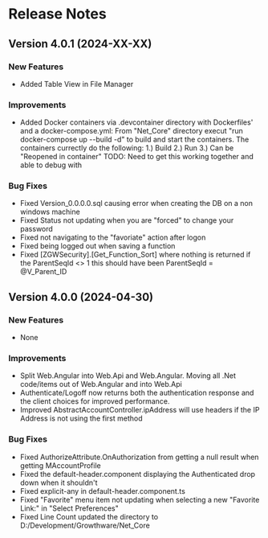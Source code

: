 # Release Notes

## Version 4.0.1 (2024-XX-XX)

### New Features
- Added Table View in File Manager

### Improvements
- Added Docker containers via .devcontainer directory with Dockerfiles' and a docker-compose.yml:
    From "Net_Core" directory execut "run docker-compose up --build -d" to
    build and start the containers.  The containers currectly do the following:
        1.) Build
        2.) Run
        3.) Can be "Reopened in container"
    TODO: Need to get this working together and able to debug with

### Bug Fixes
- Fixed Version_0.0.0.0.sql causing error when creating the DB on a non windows machine
- Fixed Status not updating when you are "forced" to change your password
- Fixed not navigating to the "favoriate" action after logon
- Fixed being logged out when saving a function
- Fixed [ZGWSecurity].[Get_Function_Sort] where nothing is returned if the ParentSeqId <> 1 this should have been ParentSeqId = @V_Parent_ID

## Version 4.0.0 (2024-04-30)

### New Features
- None

### Improvements
- Split Web.Angular into Web.Api and Web.Angular.  Moving all .Net code/items out of Web.Angular and into Web.Api
- Authenticate/Logoff now returns both the authentication response and the client choices for improved performance.
- Improved AbstractAccountController.ipAddress will use headers if the IP Address is not using the first method

### Bug Fixes
- Fixed AuthorizeAttribute.OnAuthorization from getting a null result when getting MAccountProfile
- Fixed the default-header.component displaying the Authenticated drop down when it shouldn't
- Fixed explicit-any in default-header.component.ts
- Fixed "Favorite" menu item not updating when selecting a new "Favorite Link:" in "Select Preferences"
- Fixed Line Count updated the directory to D:/Development/Growthware/Net_Core
